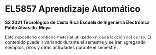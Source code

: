 # EL5857 Aprendizaje Automático
**S2 2021**
**Tecnológico de Costa Rica**
**Escuela de Ingeniería Electrónica**
**Pablo Alvarado-Moya**

Este repositorio contiene material utilizado en cada lección del curso.  El contenido puede ir variando durante el semestre y se irán agregando ejemplos, retos y otras activdades durante el semestre.

